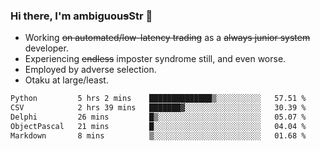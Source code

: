 ### Hi there, I'm ambiguou~~s~~Str 👋

<!--
**ambiguoustexture/ambiguoustexture** is a ✨ _special_ ✨ repository because its `README.md` (this file) appears on your GitHub profile.

Here are some ideas to get you started:
-->
- Working ~~on automated/low-latency trading~~ as a ~~always junior system~~ developer.
- Experiencing ~~endless~~ imposter syndrome still, and even worse.
- Employed by adverse selection.
- Otaku at large/least.

<!--START_SECTION:waka-->

```txt
Python         5 hrs 2 mins    ██████████████▒░░░░░░░░░░   57.51 %
CSV            2 hrs 39 mins   ███████▓░░░░░░░░░░░░░░░░░   30.39 %
Delphi         26 mins         █▒░░░░░░░░░░░░░░░░░░░░░░░   05.07 %
ObjectPascal   21 mins         █░░░░░░░░░░░░░░░░░░░░░░░░   04.04 %
Markdown       8 mins          ▒░░░░░░░░░░░░░░░░░░░░░░░░   01.68 %
```

<!--END_SECTION:waka-->
